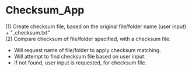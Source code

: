# Checksum_App  

(1) Create checksum file, based on the original file/folder name (user input) + "_checksum.txt"  
(2) Compare checksum of file/folder specified, with a checksum file.  
  - Will request name of file/folder to apply checksum matching.  
  - Will attempt to find checksum file based on user input.  
  - If not found, user input is requested, for checksum file.  
